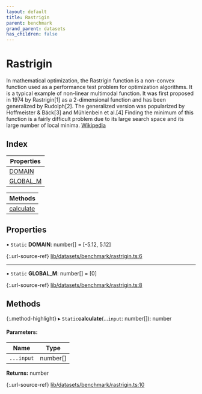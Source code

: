 ```yaml
---
layout: default
title: Rastrigin
parent: benchmark
grand_parent: datasets
has_children: false
---
```


# Rastrigin

In mathematical optimization, the Rastrigin function is a non-convex function used as a performance test problem for optimization algorithms. It is a typical example of non-linear multimodal function. It was first proposed in 1974 by Rastrigin[1] as a 2-dimensional function and has been generalized by Rudolph[2]. The generalized version was popularized by Hoffmeister & Bäck[3] and Mühlenbein et al.[4] Finding the minimum of this function is a fairly difficult problem due to its large search space and its large number of local minima.
[Wikipedia](https://en.wikipedia.org/wiki/Rastrigin_function)

## Index

| Properties |
|-----------|
| [DOMAIN](#domain) |
| [GLOBAL\_M](#global_m) |

| Methods |
|-----------|
| [calculate](#calculate) |

## Properties

▪ `Static` **DOMAIN**: number[] = [-5.12, 5.12]

{:.url-source-ref}
[lib/datasets/benchmark/rastrigin.ts:6](https://github.com/ascentcore/dataspot/blob/c80cb27/lib/datasets/benchmark/rastrigin.ts#L6)

___

▪ `Static` **GLOBAL\_M**: number[] = [0]

{:.url-source-ref}
[lib/datasets/benchmark/rastrigin.ts:8](https://github.com/ascentcore/dataspot/blob/c80cb27/lib/datasets/benchmark/rastrigin.ts#L8)

## Methods

{:.method-highlight}
▸ `Static`**calculate**(...`input`: number[]): number

#### Parameters:

Name | Type |
------ | ------ |
`...input` | number[] |

**Returns:** number

{:.url-source-ref}
[lib/datasets/benchmark/rastrigin.ts:10](https://github.com/ascentcore/dataspot/blob/c80cb27/lib/datasets/benchmark/rastrigin.ts#L10)
